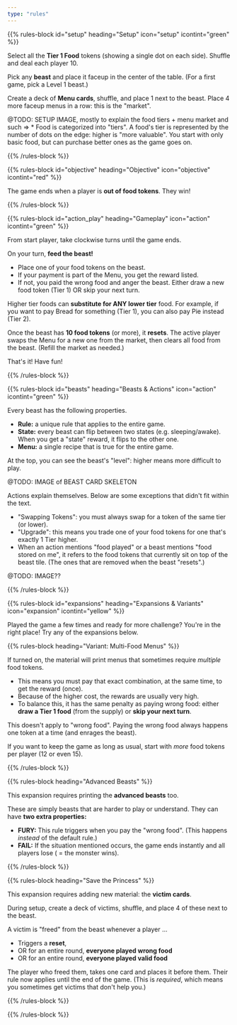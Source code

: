 ```yaml
---
type: "rules"
---
```


{{% rules-block id="setup" heading="Setup" icon="setup" icontint="green" %}}

Select all the **Tier 1 Food** tokens (showing a single dot on each side). Shuffle and deal each player 10.

Pick any **beast** and place it faceup in the center of the table. (For a first game, pick a Level 1 beast.)

Create a deck of **Menu cards**, shuffle, and place 1 next to the beast. Place 4 more faceup menus in a row: this is the "market".

@TODO: SETUP IMAGE, mostly to explain the food tiers + menu market and such
 => * Food is categorized into "tiers". A food's tier is represented by the number of dots on the edge: higher is "more valuable". You start with only basic food, but can purchase better ones as the game goes on.

{{% /rules-block %}}

{{% rules-block id="objective" heading="Objective" icon="objective" icontint="red" %}}

The game ends when a player is **out of food tokens**. They win!

{{% /rules-block %}}

{{% rules-block id="action_play" heading="Gameplay" icon="action" icontint="green" %}}

From start player, take clockwise turns until the game ends.

On your turn, **feed the beast!**

* Place one of your food tokens on the beast.
* If your payment is part of the Menu, you get the reward listed.
* If not, you paid the wrong food and anger the beast. Either draw a new food token (Tier 1) OR skip your next turn.

Higher tier foods can **substitute for ANY lower tier** food. For example, if you want to pay Bread for something (Tier 1), you can also pay Pie instead (Tier 2).

Once the beast has **10 food tokens** (or more), it **resets**. The active player swaps the Menu for a new one from the market, then clears all food from the beast. (Refill the market as needed.)

That's it! Have fun!

{{% /rules-block %}}

{{% rules-block id="beasts" heading="Beasts & Actions" icon="action" icontint="green" %}}

Every beast has the following properties.

* **Rule:** a unique rule that applies to the entire game.
* **State:** every beast can flip between two states (e.g. sleeping/awake). When you get a "state" reward, it flips to the other one.
* **Menu:** a single recipe that is true for the entire game.

At the top, you can see the beast's "level": higher means more difficult to play.

@TODO: IMAGE of BEAST CARD SKELETON

Actions explain themselves. Below are some exceptions that didn't fit within the text.

* "Swapping Tokens": you must always swap for a token of the same tier (or lower).
* "Upgrade": this means you trade one of your food tokens for one that's exactly 1 Tier higher.
* When an action mentions "food played" or a beast mentions "food stored on me", it refers to the food tokens that currently sit on top of the beast tile. (The ones that are removed when the beast "resets".)

@TODO: IMAGE??

{{% /rules-block %}}

{{% rules-block id="expansions" heading="Expansions & Variants" icon="expansion" icontint="yellow" %}}

Played the game a few times and ready for more challenge? You're in the right place! Try any of the expansions below.

{{% rules-block heading="Variant: Multi-Food Menus" %}}

If turned on, the material will print menus that sometimes require _multiple_ food tokens. 

* This means you must pay that exact combination, at the same time, to get the reward (once).
* Because of the higher cost, the rewards are usually very high.
* To balance this, it has the same penalty as paying wrong food: either **draw a Tier 1 food** (from the supply) or **skip your next turn**.

This doesn't apply to "wrong food". Paying the wrong food always happens one token at a time (and enrages the beast).

If you want to keep the game as long as usual, start with _more_ food tokens per player (12 or even 15).

{{% /rules-block %}}

{{% rules-block heading="Advanced Beasts" %}}

This expansion requires printing the **advanced beasts** too.

These are simply beasts that are harder to play or understand. They can have **two extra properties:**

* **FURY:** This rule triggers when you pay the "wrong food". (This happens _instead_ of the default rule.)
* **FAIL:** If the situation mentioned occurs, the game ends instantly and all players lose ( = the monster wins).

{{% /rules-block %}}

{{% rules-block heading="Save the Princess" %}}

This expansion requires adding new material: the **victim cards**.

During setup, create a deck of victims, shuffle, and place 4 of these next to the beast.

A victim is "freed" from the beast whenever a player ...

* Triggers a **reset**,
* OR for an entire round, **everyone played wrong food**
* OR for an entire round, **everyone played valid food**

The player who freed them, takes one card and places it before them. Their rule now applies until the end of the game. (This is _required_, which means you sometimes get victims that don't help you.)

{{% /rules-block %}}

{{% /rules-block %}}